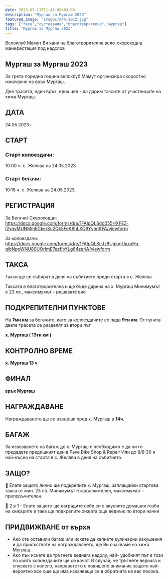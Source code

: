 ```yaml
---
date: 2023-05-11T11:41:08+03:00
description: "Мургаш за Мургаш 2023"
featured_image: "images/m4m-2022.jpg"
tags: ["race","състезание","благотворително","мургаш"]
title: "Мургаш за Мургаш 2023"
---
```


Велоклуб Мамут Ви кани на
благотворителна вело-скороходна манифестация под надслов

## **Мургаш за Мургаш 2023**

За трета поредна година велоклуб Мамут организира скоростно изкачване на връх Мургаш.

Две трасета, един връх, една цел - да дарим таксите от участниците на хижа Мургаш.

## ДАТА

24.05.2023 г

## СТАРТ
### Старт колоездачи:
10:00 ч. с. Желява на 24.05.2023.
### Старт бегачи:
10:15 ч. с. Желява на 24.05.2023.

## РЕГИСТРАЦИЯ
За Бегачи/ Скороходци:
https://docs.google.com/forms/d/e/1FAIpQLSdd055HXFEZ-l2yqvMUNMmECkerSc2Qk5FeK6hLXQ9YvhnKFA/viewform

За колоездачи:
https://docs.google.com/forms/d/e/1FAIpQLSeJz6UgjugUaxoHu-qibNpoWNU80UOrImE7ezflbYLg64ze4A/viewform

## ТАКСА
Такси ще се събират в деня на събитието преди старта в с. Желява

Таксата е благотворителна и ще бъде дарена на х. Мургаш
Минимумът е 23 лв , максимумът - решавате вие

## ПОДКРЕПИТЕЛНИ ПУНКТОВЕ
На **7ми км** за бегачите, като за колоездачите се пада **9ти км**.  От пункта двете трасета се разделят за втори път

**х. Мургаш ( 13ти км )**
## КОНТРОЛНО ВРЕМЕ
**х. Мургаш 13 ч**

## ФИНАЛ
**връх Мургаш**

## НАГРАЖДАВАНЕ
Награждаването ще се извърши пред х. Мургаш в **14ч.**

## БАГАЖ
За извозването на багаж до х. Мургаш е
необходимо е да ни го предадете
предишният ден в Pave Bike Shop & Repair
Или до 8/8:30 и най-късно на старта в с. Желява в деня на събитието.

## ЗАЩО?
📌 Елате защото лично ще подкрепите х. Мургаш, заплащайки стартова такса от мин. 23 лв.
Минимумът е задължителен, максимумът - препоръчителен.

📌 2 в 1 - Елате защото ще наградите себе си с вкусните домашни гозби на хижарите и така ще подкрепите хижата още веднъж по втори начин

## ПРИДВИЖВАНЕ от върха
- Ако сте оставили багаж или искате да хапнете кулинарни изкушения и да присъствате на награждаването, ще Ви очакваме на хижа Муграш.
- Ако пък искате да тръгнете веднага надолу, най- удобният път е този по който колоездачите ще се качат. В случай, че тръгнете веднага и спускате с колело, направете го с повишено внимание защото най- вероятно все още ще има изкачващи се в обратната на вас посока.
